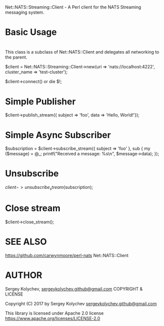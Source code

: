 
Net::NATS::Streaming::Client - A Perl client for the NATS Streaming messaging system.

#
# Basic Usage
#
This class is a subclass of Net::NATS::Client and delegates all networking
to the parent.
 
$client = Net::NATS::Streaming::Client->new(uri => 'nats://localhost:4222', cluster_name => 'test-cluster');

$client->connect() or die $!;
 
# Simple Publisher
$client->publish_stream({ subject => 'foo', data => 'Hello, World!'});
 
# Simple Async Subscriber
$subscription = $client->subscribe_stream({ subject => 'foo' }, sub {
    my ($message) = @_;
    printf("Received a message: %s\n", $message->data);
});
 
# Unsubscribe
$client->unsubscribe_stream($subscription);
 
# Close stream
$client->close_stream();

# SEE ALSO
https://github.com/carwynmoore/perl-nats Net::NATS::Client

# AUTHOR

Sergey Kolychev, <sergeykolychev.github@gmail.com>
COPYRIGHT & LICENSE

Copyright (C) 2017 by Sergey Kolychev <sergeykolychev.github@gmail.com>
 
This library is licensed under Apache 2.0 license https://www.apache.org/licenses/LICENSE-2.0
